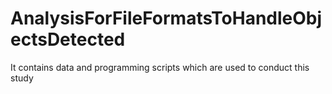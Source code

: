 # AnalysisForFileFormatsToHandleObjectsDetected
It contains data and programming scripts which are used to conduct this study
